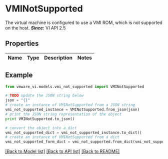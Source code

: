 # VMINotSupported

The virtual machine is configured to use a VMI ROM, which is not supported on the host.  ***Since:*** VI API 2.5 

## Properties
Name | Type | Description | Notes
------------ | ------------- | ------------- | -------------

## Example

```python
from vmware_vi.models.vmi_not_supported import VMINotSupported

# TODO update the JSON string below
json = "{}"
# create an instance of VMINotSupported from a JSON string
vmi_not_supported_instance = VMINotSupported.from_json(json)
# print the JSON string representation of the object
print VMINotSupported.to_json()

# convert the object into a dict
vmi_not_supported_dict = vmi_not_supported_instance.to_dict()
# create an instance of VMINotSupported from a dict
vmi_not_supported_form_dict = vmi_not_supported.from_dict(vmi_not_supported_dict)
```
[[Back to Model list]](../README.md#documentation-for-models) [[Back to API list]](../README.md#documentation-for-api-endpoints) [[Back to README]](../README.md)


